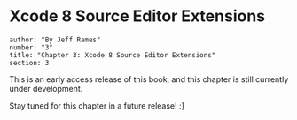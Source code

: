 # Xcode 8 Source Editor Extensions
```metadata
author: "By Jeff Rames"
number: "3"
title: "Chapter 3: Xcode 8 Source Editor Extensions"
section: 3
```

This is an early access release of this book, and this chapter is still currently under development.

Stay tuned for this chapter in a future release! :]